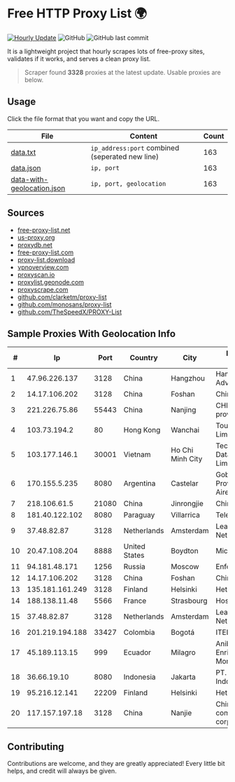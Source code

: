 
# Free HTTP Proxy List 🌍

[![Hourly Update](https://github.com/mertguvencli/http-proxy-list/actions/workflows/main.yml/badge.svg?branch=main)](https://github.com/mertguvencli/http-proxy-list/actions/workflows/main.yml)
![GitHub](https://img.shields.io/github/license/mertguvencli/http-proxy-list)
![GitHub last commit](https://img.shields.io/github/last-commit/mertguvencli/http-proxy-list)

It is a lightweight project that hourly scrapes lots of free-proxy sites, validates if it works, and serves a clean proxy list.


> Scraper found **3328** proxies at the latest update. Usable proxies are below.

## Usage

Click the file format that you want and copy the URL.


|File|Content|Count|
|----|-------|-----|
|[data.txt](https://raw.githubusercontent.com/mertguvencli/http-proxy-list/main/proxy-list/data.txt)|`ip_address:port` combined (seperated new line)|163|
|[data.json](https://raw.githubusercontent.com/mertguvencli/http-proxy-list/main/proxy-list/data.json)|`ip, port`|163|
|[data-with-geolocation.json](https://raw.githubusercontent.com/mertguvencli/http-proxy-list/main/proxy-list/data-with-geolocation.json)|`ip, port, geolocation`|163|

## Sources

* [free-proxy-list.net](https://free-proxy-list.net)
* [us-proxy.org](https://www.us-proxy.org)
* [proxydb.net](http://proxydb.net)
* [free-proxy-list.com](https://free-proxy-list.com/?page=&port=&type%5B%5D=http&type%5B%5D=https&up_time=0&search=Search)
* [proxy-list.download](https://www.proxy-list.download/HTTP)
* [vpnoverview.com](https://vpnoverview.com/privacy/anonymous-browsing/free-proxy-servers)
* [proxyscan.io](https://www.proxyscan.io)
* [proxylist.geonode.com](https://proxylist.geonode.com/api/proxy-list?limit=300&page=1&sort_by=lastChecked&sort_type=desc&protocols=http,https)
* [proxyscrape.com](https://api.proxyscrape.com/v2/?request=displayproxies&protocol=http&timeout=10000&country=all&ssl=all&anonymity=all)
* [github.com/clarketm/proxy-list](https://raw.githubusercontent.com/clarketm/proxy-list/master/proxy-list-raw.txt)
* [github.com/monosans/proxy-list](https://raw.githubusercontent.com/monosans/proxy-list/main/proxies/http.txt)
* [github.com/TheSpeedX/PROXY-List](https://raw.githubusercontent.com/TheSpeedX/PROXY-List/master/http.txt)


## Sample Proxies With Geolocation Info

|#|Ip|Port|Country|City|Internet Service Provider|
|-|--|----|-------|----|-------------------------|
|1|47.96.226.137|3128|China|Hangzhou|Hangzhou Alibaba Advertising Co|
|2|14.17.106.202|3128|China|Foshan|Chinanet|
|3|221.226.75.86|55443|China|Nanjing|CHINANET jiangsu province network|
|4|103.73.194.2|80|Hong Kong|Wanchai|TouchPal HK Co., Limited|
|5|103.177.146.1|30001|Vietnam|Ho Chi Minh City|Technology Solution Data Online Company Limited|
|6|170.155.5.235|8080|Argentina|Castelar|Gobernacion de la Provincia de Buenos Aires|
|7|218.106.61.5|21080|China|Jinrongjie|China Unicom CncNet|
|8|181.40.122.102|8080|Paraguay|Villarrica|Telecel S.A.|
|9|37.48.82.87|3128|Netherlands|Amsterdam|LeaseWeb Netherlands B.V.|
|10|20.47.108.204|8888|United States|Boydton|Microsoft Corporation|
|11|94.181.48.171|1256|Russia|Moscow|Enforta-MSK|
|12|14.17.106.202|3128|China|Foshan|Chinanet|
|13|135.181.161.249|3128|Finland|Helsinki|Hetzner Online GmbH|
|14|188.138.11.48|5566|France|Strasbourg|Host Europe GmbH|
|15|37.48.82.87|3128|Netherlands|Amsterdam|LeaseWeb Netherlands B.V.|
|16|201.219.194.188|33427|Colombia|Bogotá|ITELKOM|
|17|45.189.113.15|999|Ecuador|Milagro|Anibal Humberto Enriquez Moncayo(Comunicate)|
|18|36.66.19.10|8080|Indonesia|Jakarta|PT. Telekomunikasi Indonesia|
|19|95.216.12.141|22209|Finland|Helsinki|Hetzner Online GmbH|
|20|117.157.197.18|3128|China|Nanjie|China Mobile communications corporation|



## Contributing

Contributions are welcome, and they are greatly appreciated! Every
little bit helps, and credit will always be given.

